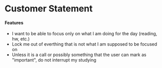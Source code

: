 
# Customer Statement

#### Features
- I want to be able to focus only on what I am doing for the day (reading, hw, etc.)
- Lock me out of everthing that is not what I am supposed to be focused on
- Unless it is a call or possibly something that the user can mark as "important", do not interrupt my studying
